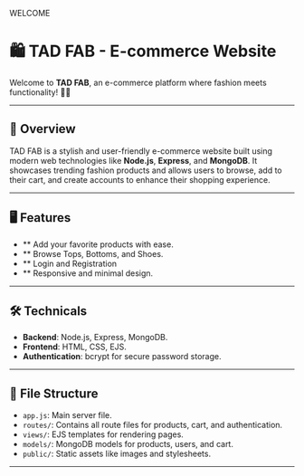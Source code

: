 WELCOME 

# 🛍️ TAD FAB - E-commerce Website 

Welcome to **TAD FAB**, an e-commerce platform where fashion meets functionality! 🛒✨

---

## 📖 Overview
TAD FAB is a stylish and user-friendly e-commerce website built using modern web technologies like **Node.js**, **Express**, and **MongoDB**. It showcases trending fashion products and allows users to browse, add to their cart, and create accounts to enhance their shopping experience.

---

## 🖥️ Features
- ** Add your favorite products with ease.
- ** Browse Tops, Bottoms, and Shoes.
- ** Login and Registration 
- ** Responsive and minimal design.

---

## 🛠️ Technicals
- **Backend**: Node.js, Express, MongoDB.
- **Frontend**: HTML, CSS, EJS.
- **Authentication**: bcrypt for secure password storage.

---

## 📂 File Structure
- `app.js`: Main server file.
- `routes/`: Contains all route files for products, cart, and authentication.
- `views/`: EJS templates for rendering pages.
- `models/`: MongoDB models for products, users, and cart.
- `public/`: Static assets like images and stylesheets.

---

